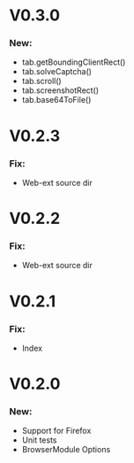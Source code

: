 # V0.3.0

### New:

- tab.getBoundingClientRect()
- tab.solveCaptcha()
- tab.scroll()
- tab.screenshotRect()
- tab.base64ToFile()

# V0.2.3

### Fix:

- Web-ext source dir

# V0.2.2

### Fix:

- Web-ext source dir

# V0.2.1

### Fix:

- Index

# V0.2.0

### New:

- Support for Firefox
- Unit tests
- BrowserModule Options

